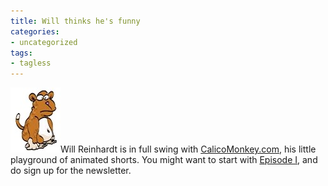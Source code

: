 ```yaml
---
title: Will thinks he's funny
categories:
- uncategorized
tags:
- tagless
---
```


![The Calico Monkey][1]Will Reinhardt is in full swing with [CalicoMonkey.com][2], his little playground of animated shorts.  You might want to start with [Episode I][3], and do sign up for the newsletter.

   [1]: Monkey-in-calico1.jpg
   [2]: http://calicomonkey.com/
   [3]: http://calicomonkey.com/index.php?ep=1


